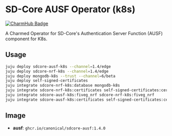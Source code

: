 # SD-Core AUSF Operator (k8s)
[![CharmHub Badge](https://charmhub.io/sdcore-ausf-k8s/badge.svg)](https://charmhub.io/sdcore-ausf-k8s)

A Charmed Operator for SD-Core's Authentication Server Function (AUSF) component for K8s. 

## Usage

```bash
juju deploy sdcore-ausf-k8s --channel=1.4/edge
juju deploy sdcore-nrf-k8s --channel=1.4/edge
juju deploy mongodb-k8s --trust --channel=6/beta
juju deploy self-signed-certificates
juju integrate sdcore-nrf-k8s:database mongodb-k8s
juju integrate sdcore-nrf-k8s:certificates self-signed-certificates:certificates
juju integrate sdcore-ausf-k8s:fiveg_nrf sdcore-nrf-k8s:fiveg_nrf
juju integrate sdcore-ausf-k8s:certificates self-signed-certificates:certificates
```

## Image

- **ausf**: `ghcr.io/canonical/sdcore-ausf:1.4.0`
